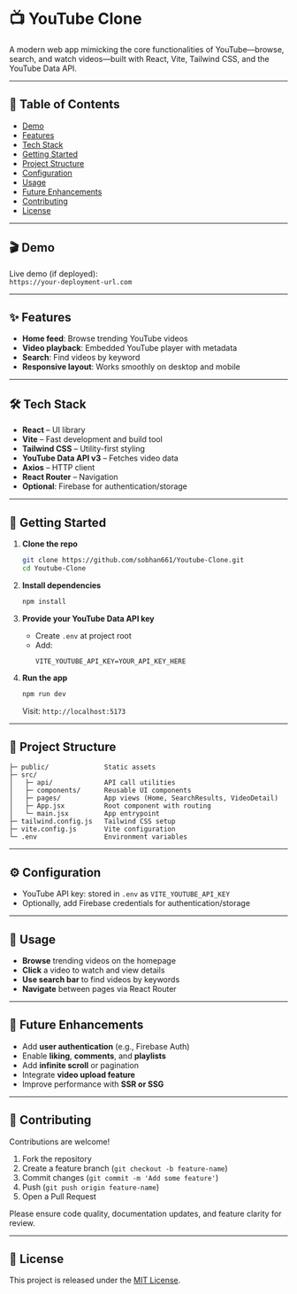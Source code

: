 # 📺 YouTube Clone

A modern web app mimicking the core functionalities of YouTube—browse, search, and watch videos—built with React, Vite, Tailwind CSS, and the YouTube Data API.

---

## 🧩 Table of Contents

- [Demo](#demo)  
- [Features](#features)  
- [Tech Stack](#tech-stack)  
- [Getting Started](#getting-started)  
- [Project Structure](#project-structure)  
- [Configuration](#configuration)  
- [Usage](#usage)  
- [Future Enhancements](#future-enhancements)  
- [Contributing](#contributing)  
- [License](#license)

---

## 🎬 Demo

Live demo (if deployed):  
`https://your-deployment-url.com`

---

## ✨ Features

- **Home feed**: Browse trending YouTube videos  
- **Video playback**: Embedded YouTube player with metadata  
- **Search**: Find videos by keyword  
- **Responsive layout**: Works smoothly on desktop and mobile

---

## 🛠️ Tech Stack

- **React** – UI library  
- **Vite** – Fast development and build tool  
- **Tailwind CSS** – Utility-first styling  
- **YouTube Data API v3** – Fetches video data  
- **Axios** – HTTP client  
- **React Router** – Navigation  
- **Optional**: Firebase for authentication/storage

---

## 🚀 Getting Started

1. **Clone the repo**  
   ```bash
   git clone https://github.com/sobhan661/Youtube-Clone.git
   cd Youtube-Clone
   ```

2. **Install dependencies**  
   ```bash
   npm install
   ```

3. **Provide your YouTube Data API key**  
   - Create `.env` at project root  
   - Add:  
     ```
     VITE_YOUTUBE_API_KEY=YOUR_API_KEY_HERE
     ```

4. **Run the app**  
   ```bash
   npm run dev
   ```
   Visit: `http://localhost:5173`

---

## 📁 Project Structure

```
├─ public/              Static assets
├─ src/
│   ├─ api/             API call utilities
│   ├─ components/      Reusable UI components
│   ├─ pages/           App views (Home, SearchResults, VideoDetail)
│   ├─ App.jsx          Root component with routing
│   └─ main.jsx         App entrypoint
├─ tailwind.config.js   Tailwind CSS setup
├─ vite.config.js       Vite configuration
└─ .env                 Environment variables
```

---

## ⚙️ Configuration

- YouTube API key: stored in `.env` as `VITE_YOUTUBE_API_KEY`
- Optionally, add Firebase credentials for authentication/storage

---

## 🎯 Usage

- **Browse** trending videos on the homepage  
- **Click** a video to watch and view details  
- **Use search bar** to find videos by keywords  
- **Navigate** between pages via React Router

---

## 🧭 Future Enhancements

- Add **user authentication** (e.g., Firebase Auth)  
- Enable **liking**, **comments**, and **playlists**  
- Add **infinite scroll** or pagination  
- Integrate **video upload feature**  
- Improve performance with **SSR or SSG**

---

## 🤝 Contributing

Contributions are welcome!

1. Fork the repository  
2. Create a feature branch (`git checkout -b feature-name`)  
3. Commit changes (`git commit -m 'Add some feature'`)  
4. Push (`git push origin feature-name`)  
5. Open a Pull Request

Please ensure code quality, documentation updates, and feature clarity for review.

---

## 📝 License

This project is released under the [MIT License](LICENSE).